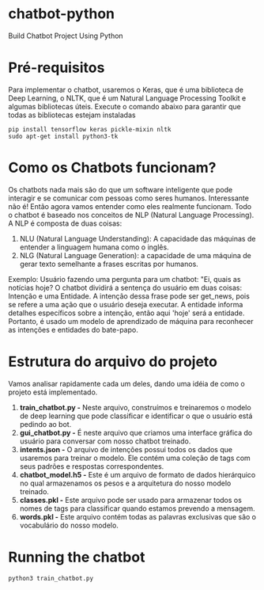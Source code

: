 # chatbot-python

Build Chatbot Project Using Python

#   Pré-requisitos
Para implementar o chatbot, usaremos o Keras, que é uma biblioteca de Deep Learning, o NLTK, que é um Natural Language Processing Toolkit e algumas bibliotecas úteis. Execute o comando abaixo para garantir que todas as bibliotecas estejam instaladas
```
pip install tensorflow keras pickle-mixin nltk
sudo apt-get install python3-tk
```
  
# Como os Chatbots funcionam?
Os chatbots nada mais são do que um software inteligente que pode interagir e se comunicar com pessoas como seres humanos. Interessante não é! Então agora vamos entender como eles realmente funcionam. Todo o chatbot é baseado nos conceitos de NLP (Natural Language Processing). 
A NLP é composta de duas coisas:
1.  NLU (Natural Language Understanding): A capacidade das máquinas de entender a linguagem humana como o inglês.
2.  NLG (Natural Language Generation): a capacidade de uma máquina de gerar texto semelhante a frases escritas por humanos.

Exemplo: Usuário fazendo uma pergunta para um chatbot: 
"Ei, quais as notícias hoje? 
O chatbot dividirá a sentença do usuário em duas coisas: 
Intenção e uma Entidade. 
A intenção dessa frase pode ser get_news, pois se refere a uma ação que o usuário deseja executar. 
A entidade informa detalhes específicos sobre a intenção, então aqui 'hoje' será a entidade. 
Portanto, é usado um modelo de aprendizado de máquina para reconhecer as intenções e entidades do bate-papo.

# Estrutura do arquivo do projeto
Vamos analisar rapidamente cada um deles, dando uma idéia de como o projeto está implementado.
1.  **train_chatbot.py -**   Neste arquivo, construímos e treinaremos o modelo de deep learning que pode classificar e identificar o que o usuário está pedindo ao bot.
2.  **gui_chatbot.py -**   É neste arquivo que criamos uma interface gráfica do usuário para conversar com nosso chatbot treinado.
3.  **intents.json -**   O arquivo de intenções possui todos os dados que usaremos para treinar o modelo. Ele contém uma coleção de tags com seus padrões e respostas correspondentes.
4.  **chatbot_model.h5 -**   Este é um arquivo de formato de dados hierárquico no qual armazenamos os pesos e a arquitetura do nosso modelo treinado.
5.  **classes.pkl -**    Este arquivo pode ser usado para armazenar todos os nomes de tags para classificar quando estamos prevendo a mensagem.
6.  **words.pkl -**    Este arquivo contém todas as palavras exclusivas que são o vocabulário do nosso modelo.

# Running the chatbot
```
python3 train_chatbot.py
```